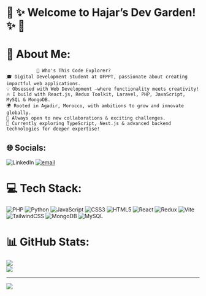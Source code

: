 <h1>🌸 ✨  Welcome to Hajar’s Dev Garden! ✨ 🌸</h1>

# 💫 About Me:
               🌸 Who's This Code Explorer?
    🎓 Digital Development Student at OFPPT, passionate about creating impactful web applications. 
    💡 Obsessed with Web Development —where functionality meets creativity!
    🔥 I build with React.js, Redux Toolkit, Laravel, PHP, JavaScript, MySQL & MongoDB.
    🌍 Rooted in Agadir, Morocco, with ambitions to grow and innovate globally.
    🤝 Always open to new collaborations & exciting challenges.
    🚀 Currently exploring TypeScript, Nest.js & advanced backend technologies for deeper expertise!


## 🌐 Socials:
![LinkedIn](https://img.shields.io/badge/LinkedIn-%230077B5.svg?logo=linkedin&logoColor=white)              [![email](https://img.shields.io/badge/Email-D14836?logo=gmail&logoColor=white)](mailto:hajarben7083@gmail.com) 

# 💻 Tech Stack:
![PHP](https://img.shields.io/badge/php-%23777BB4.svg?style=for-the-badge&logo=php&logoColor=white) ![Python](https://img.shields.io/badge/python-3670A0?style=for-the-badge&logo=python&logoColor=ffdd54) ![JavaScript](https://img.shields.io/badge/javascript-%23323330.svg?style=for-the-badge&logo=javascript&logoColor=%23F7DF1E) ![CSS3](https://img.shields.io/badge/css3-%231572B6.svg?style=for-the-badge&logo=css3&logoColor=white) ![HTML5](https://img.shields.io/badge/html5-%23E34F26.svg?style=for-the-badge&logo=html5&logoColor=white) ![React](https://img.shields.io/badge/react-%2320232a.svg?style=for-the-badge&logo=react&logoColor=%2361DAFB) ![Redux](https://img.shields.io/badge/redux-%23593d88.svg?style=for-the-badge&logo=redux&logoColor=white) ![Vite](https://img.shields.io/badge/vite-%23646CFF.svg?style=for-the-badge&logo=vite&logoColor=white) ![TailwindCSS](https://img.shields.io/badge/tailwindcss-%2338B2AC.svg?style=for-the-badge&logo=tailwind-css&logoColor=white) ![MongoDB](https://img.shields.io/badge/MongoDB-%234ea94b.svg?style=for-the-badge&logo=mongodb&logoColor=white) ![MySQL](https://img.shields.io/badge/mysql-4479A1.svg?style=for-the-badge&logo=mysql&logoColor=white)
# 📊 GitHub Stats:
![](https://github-readme-stats.vercel.app/api?username=hajarben5&theme=date_night&hide_border=false&include_all_commits=false&count_private=false)<br/>![](https://github-readme-stats.vercel.app/api/top-langs/?username=hajarben5&theme=date_night&hide_border=false&include_all_commits=false&count_private=false&layout=compact)

---
[![](https://visitcount.itsvg.in/api?id=hajarben5&icon=0&color=0)](https://visitcount.itsvg.in)

<!-- Proudly created with GPRM ( https://gprm.itsvg.in ) -->

